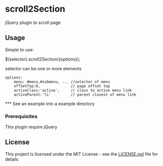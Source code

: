 # scroll2Section

jQuery plugin to scroll page

## Usage

Simple to use:

$(selector).scroll2Section({options});

selector can be one or more elements

    options: 
        menu: #menu,#submenu, ... //selector of menu
        offSetTop:0,              // page offset top
        activeClass:'active',     // class to active menu link
        activeParent:'li'         // parent closest of menu link

*** See an example into a example directory

### Prerequisites

This plugin require jQuery

## License

This project is licensed under the MIT License - see the [LICENSE.md](LICENSE.md) file for details
